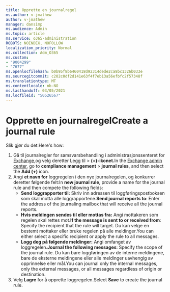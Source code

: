 ```yaml
---
title: Opprette en journalregel
ms.author: v-jmathew
author: v-jmathew
manager: dansimp
ms.audience: Admin
ms.topic: article
ms.service: o365-administration
ROBOTS: NOINDEX, NOFOLLOW
localization_priority: Normal
ms.collection: Adm_O365
ms.custom:
- "9004299"
- "7677"
ms.openlocfilehash: b0b95f8b6460418d92314dede2ca8bc1326b033e
ms.sourcegitcommit: c202c0df2d141e63f4f7eb13a56efbfc2f57348f
ms.translationtype: MT
ms.contentlocale: nb-NO
ms.lasthandoff: 03/05/2021
ms.locfileid: "50526567"
---
```

# <a name="create-a-journal-rule"></a><span data-ttu-id="30344-102">Opprette en journalregel</span><span class="sxs-lookup"><span data-stu-id="30344-102">Create a journal rule</span></span>

<span data-ttu-id="30344-103">Slik gjør du det:</span><span class="sxs-lookup"><span data-stu-id="30344-103">Here's how:</span></span>

1. <span data-ttu-id="30344-104">Gå til journalregler for samsvarsbehandling i administrasjonssenteret for [Exchange,](https://go.microsoft.com/fwlink/p/?linkid=2059104)og velg deretter Legg til  >   **(+)-ikonet.**</span><span class="sxs-lookup"><span data-stu-id="30344-104">In the [Exchange admin center](https://go.microsoft.com/fwlink/p/?linkid=2059104), go to **compliance management** > **journal rules**, and then select the **Add (+)** icon.</span></span>
2. <span data-ttu-id="30344-105">Angi **et navn for** loggregelen i den nye journalregelen, og konkurrer deretter følgende felt:</span><span class="sxs-lookup"><span data-stu-id="30344-105">In **new journal rule**, provide a name for the journal rule and then compete the following fields:</span></span>  
    - <span data-ttu-id="30344-106">**Send loggrapporter til:** Skriv inn adressen til loggføringspostboksen som skal motta alle loggrapportene.</span><span class="sxs-lookup"><span data-stu-id="30344-106">**Send journal reports to**: Enter the address of the journaling mailbox that will receive all the journal reports.</span></span>  
    - <span data-ttu-id="30344-107">**Hvis meldingen sendes til eller mottas fra:** Angi mottakeren som regelen skal rettes mot.</span><span class="sxs-lookup"><span data-stu-id="30344-107">**If the message is sent to or received from**: Specify the recipient that the rule will target.</span></span> <span data-ttu-id="30344-108">Du kan velge en bestemt mottaker eller bruke regelen på alle meldinger.</span><span class="sxs-lookup"><span data-stu-id="30344-108">You can either select a specific recipient or apply the rule to all messages.</span></span>  
    - <span data-ttu-id="30344-109">**Logg deg på følgende meldinger:** Angi omfanget av loggregelen.</span><span class="sxs-lookup"><span data-stu-id="30344-109">**Journal the following messages**: Specify the scope of the journal rule.</span></span> <span data-ttu-id="30344-110">Du kan bare loggføringen av de interne meldingene, bare de eksterne meldingene eller alle meldinger uavhengig av opprinnelse eller mål.</span><span class="sxs-lookup"><span data-stu-id="30344-110">You can journal only the internal messages, only the external messages, or all messages regardless of origin or destination.</span></span>
3. <span data-ttu-id="30344-111">Velg **Lagre** for å opprette loggregelen.</span><span class="sxs-lookup"><span data-stu-id="30344-111">Select **Save** to create the journal rule.</span></span>
